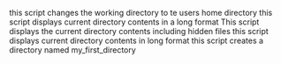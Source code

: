 this script changes the working directory to te users home directory
this script displays current directory contents in a long format
This script displays the current directory contents including hidden files
this script displays current directory contents in long format
this script creates a directory named my_first_directory
